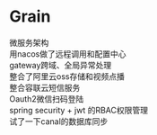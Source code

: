# Grain
微服务架构   
用nacos做了远程调用和配置中心   
gateway跨域、全局异常处理   
整合了阿里云oss存储和视频点播  
整合容联云短信服务  
Oauth2微信扫码登陆  
spring security + jwt 的RBAC权限管理  
试了一下canal的数据库同步
